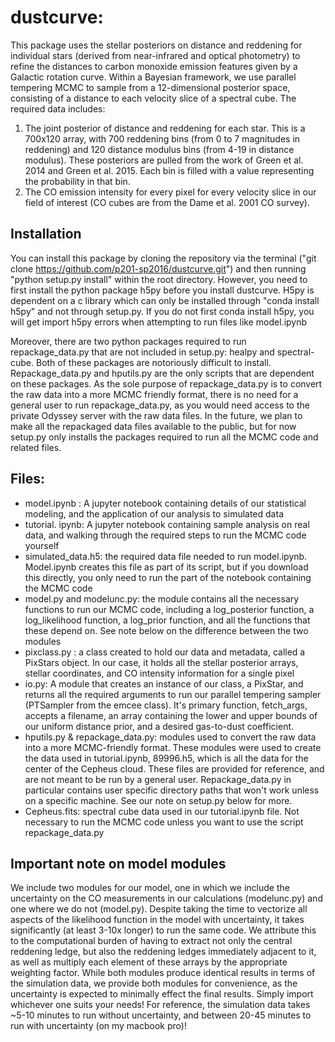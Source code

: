 # dustcurve:
This package uses the stellar posteriors on distance and reddening for individual stars (derived from near-infrared and optical photometry) to refine the distances to carbon monoxide emission features given by a Galactic rotation curve. Within a Bayesian framework, we use parallel tempering MCMC to sample from a 12-dimensional posterior space, consisting of a distance to each velocity slice of a spectral cube. The required data includes:

1) The joint posterior of distance and reddening for each star. This is a 700x120 array, with 700 reddening bins (from 0 to 7 magnitudes in reddening) and 120 distance modulus bins (from 4-19 in distance modulus). These posteriors are pulled from the work of Green et al. 2014 and Green et al. 2015.  Each bin is filled with a value representing the probability in that bin.  
2) The CO emission intensity for every pixel for every velocity slice in our field of interest (CO cubes are from the Dame et al. 2001 CO survey).  

## Installation
You can install this package by cloning the repository via the terminal ("git clone https://github.com/p201-sp2016/dustcurve.git") and then running "python setup.py install" within the root directory. However, you need to first install the python package h5py before you install dustcurve. H5py is dependent on a c library which can only be installed through "conda install h5py" and not through setup.py. If you do not first conda install h5py, you will get import h5py errors when attempting to run files like model.ipynb

Moreover, there are two python packages required to run repackage_data.py that are not included in setup.py: healpy and spectral-cube. Both of these packages are notoriously difficult to install. Repackage_data.py and hputils.py are the only scripts that are dependent on these packages. As the sole purpose of repackage_data.py is to convert the raw data into a more MCMC friendly format, there is no need for a general user to run repackage_data.py, as you would need access to the private Odyssey server with the raw data files. In the future, we plan to make all the repackaged data files available to the public, but for now setup.py only installs the packages required to run all the MCMC code and related files. 

## Files:

- model.ipynb : A jupyter notebook containing details of our statistical modeling, and the application of our analysis to simulated data
- tutorial. ipynb: A jupyter notebook containing sample analysis on real data, and walking through the required steps to run the MCMC code yourself
- simulated_data.h5: the required data file needed to run model.ipynb. Model.ipynb creates this file as part of its script, but if you download this directly, you only need to run the part of the notebook containing the MCMC code
- model.py and modelunc.py: the module contains all the necessary functions to run our MCMC code, including a log_posterior function, a log_likelihood function, a log_prior function, and all the functions that these depend on. See note below on the difference between the two modules
- pixclass.py : a class created to hold our data and metadata, called a PixStars object. In our case, it holds all the stellar posterior arrays, stellar coordinates, and CO intensity information for a single pixel 
- io.py: A module that creates an instance of our class, a PixStar, and returns all the required arguments to run our parallel tempering sampler (PTSampler from the emcee class). It's primary function, fetch_args, accepts a filename, an array containing the lower and upper bounds of our uniform distance prior, and a desired gas-to-dust coefficient. 
- hputils.py & repackage_data.py: modules used to convert the raw data into a more MCMC-friendly format. These modules were used to create the data used in tutorial.ipynb, 89996.h5, which is all the data for the center of the Cepheus cloud. These files are provided for reference, and are not meant to be run by a general user. Repackage_data.py in particular contains user specific directory paths that won't work unless on a specific machine. See our note on setup.py below for more.  
- Cepheus.fits: spectral cube data used in our tutorial.ipynb file. Not necessary to run the MCMC code unless you want to use the script repackage_data.py

## Important note on model modules
We include two modules for our model, one in which we include the uncertainty on the CO measurements in our calculations (modelunc.py) and one where we do not (model.py). Despite taking the time to vectorize all aspects of the likelihood function in the model with uncertainty, it takes significantly (at least 3-10x longer) to run the same code. We attribute this to the computational burden of having to extract not only the central reddening ledge, but also the reddening ledges immediately adjacent to it, as well as multiply each element of these arrays by the appropriate weighting factor. While both modules produce identical results in terms of the simulation data, we provide both modules for convenience, as the uncertainty is expected to minimally effect the final results. Simply import whichever one suits your needs! For reference, the simulation data takes ~5-10 minutes to run without uncertainty, and between 20-45 minutes to run with uncertainty (on my macbook pro)!


